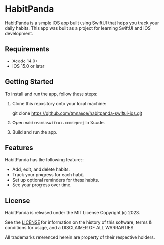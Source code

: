 # HabitPanda

HabitPanda is a simple iOS app built using SwiftUI that helps you track your daily habits. This app was built as a project for learning SwiftUI and iOS development.

## Requirements

- Xcode 14.0+
- iOS 15.0 or later

## Getting Started

To install and run the app, follow these steps:

1. Clone this repository onto your local machine:

	git clone https://github.com/tmnance/habitpanda-swiftui-ios.git

2. Open `HabitPandaSwiftUI.xcodeproj` in Xcode.
3. Build and run the app.

## Features

HabitPanda has the following features:

- Add, edit, and delete habits.
- Track your progress for each habit.
- Set up optional reminders for these habits.
- See your progress over time.

## License

HabitPanda is released under the MIT License Copyright (c) 2023.

See the [LICENSE](LICENSE) for information on the history of this software, terms & conditions for usage, and a DISCLAIMER OF ALL WARRANTIES.

All trademarks referenced herein are property of their respective holders.
